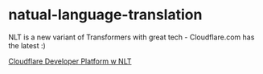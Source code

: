 # natual-language-translation
NLT is a new variant of Transformers with great tech - Cloudflare.com has the latest :)

[Cloudflare Developer Platform w NLT](https://www.cloudflare.com/developer-platform/)

